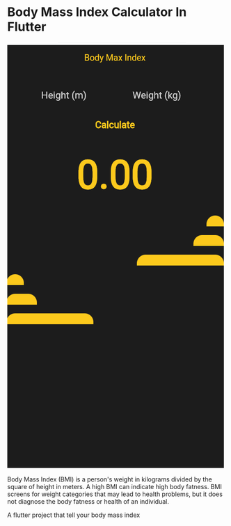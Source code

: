 <h1>Body Mass Index Calculator  In Flutter</h1>

<img src="https://github.com/Usmanzahid389/body-mass-index-calculator-in-flutter/blob/master/Capture.PNG">

Body Mass Index (BMI) is a person's weight in kilograms divided by the square of height in meters. A high BMI can indicate high body fatness. BMI screens for weight categories that may lead to health problems, but it does not diagnose the body fatness or health of an individual.


A flutter project that tell your body mass index
